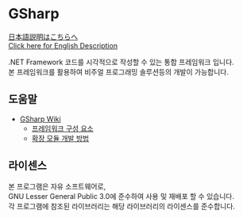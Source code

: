 # GSharp
[日本語説明はこちらへ](README.JP.md)  
[Click here for English Description](README.EN.md)

.NET Framework 코드를 시각적으로 작성할 수 있는 통합 프레임워크 입니다.  
본 프레임워크를 활용하여 비주얼 프로그래밍 솔루션등의 개발이 가능합니다.

## 도움말
* [GSharp Wiki](https://github.com/iodes/GSharp/wiki)
	* [프레임워크 구성 요소](https://github.com/iodes/GSharp/wiki/Components)
	* [확장 모듈 개발 방법](https://github.com/iodes/GSharp/wiki/Development)

## 라이센스
본 프로그램은 자유 소프트웨어로,  
GNU Lesser General Public 3.0에 준수하여 사용 및 재배포 할 수 있습니다.  
각 프로그램에 참조된 라이브러리는 해당 라이브러리의 라이센스를 준수합니다.
